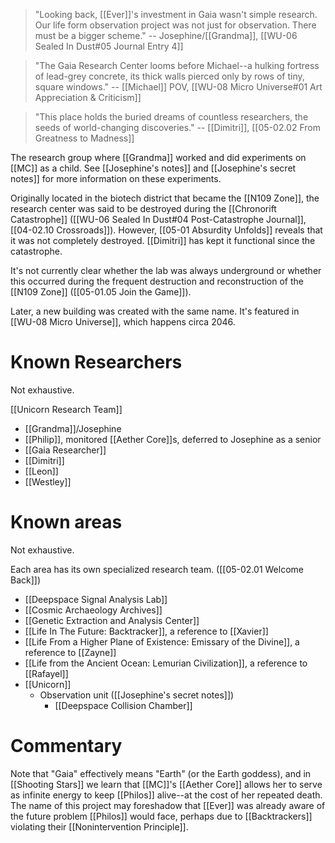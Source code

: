 > "Looking back, [[Ever]]'s investment in Gaia wasn't simple research. Our life form observation project was not just for observation. There must be a bigger scheme."
> -- Josephine/[[Grandma]], [[WU-06 Sealed In Dust#05 Journal Entry 4]]

> "The Gaia Research Center looms before Michael--a hulking fortress of lead-grey concrete, its thick walls pierced only by rows of tiny, square windows."
> -- [[Michael]] POV, [[WU-08 Micro Universe#01 Art Appreciation & Criticism]]

> "This place holds the buried dreams of countless researchers, the seeds of world-changing discoveries."
> -- [[Dimitri]], [[05-02.02 From Greatness to Madness]]

The research group where [[Grandma]] worked and did experiments on [[MC]] as a child. See [[Josephine's notes]] and [[Josephine's secret notes]] for more information on these experiments.

Originally located in the biotech district that became the [[N109 Zone]], the research center was said to be destroyed during the [[Chronorift Catastrophe]] ([[WU-06 Sealed In Dust#04 Post-Catastrophe Journal]], [[04-02.10 Crossroads]]). However, [[05-01 Absurdity Unfolds]] reveals that it was not completely destroyed. [[Dimitri]] has kept it functional since the catastrophe.

It's not currently clear whether the lab was always underground or whether this occurred during the frequent destruction and reconstruction of the [[N109 Zone]] ([[05-01.05 Join the Game]]).

Later, a new building was created with the same name. It's featured in [[WU-08 Micro Universe]], which happens circa 2046.

# Known Researchers
Not exhaustive.

[[Unicorn Research Team]]
* [[Grandma]]/Josephine
* [[Philip]], monitored [[Aether Core]]s, deferred to Josephine as a senior
* [[Gaia Researcher]]
* [[Dimitri]]
* [[Leon]]
* [[Westley]]

# Known areas
Not exhaustive.

Each area has its own specialized research team. ([[05-02.01 Welcome Back]])
* [[Deepspace Signal Analysis Lab]]
* [[Cosmic Archaeology Archives]]
* [[Genetic Extraction and Analysis Center]]
* [[Life In The Future: Backtracker]], a reference to [[Xavier]]
* [[Life From a Higher Plane of Existence: Emissary of the Divine]], a reference to [[Zayne]]
* [[Life from the Ancient Ocean: Lemurian Civilization]], a reference to [[Rafayel]]
* [[Unicorn]] 
	* Observation unit ([[Josephine's secret notes]])
		* [[Deepspace Collision Chamber]]
# Commentary
Note that "Gaia" effectively means "Earth" (or the Earth goddess), and in [[Shooting Stars]] we learn that [[MC]]'s [[Aether Core]] allows her to serve as infinite energy to keep [[Philos]] alive--at the cost of her repeated death. The name of this project may foreshadow that [[Ever]] was already aware of the future problem [[Philos]] would face, perhaps due to [[Backtrackers]] violating their [[Nonintervention Principle]].